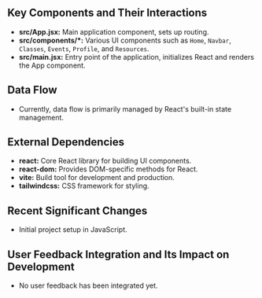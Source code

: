 ## Key Components and Their Interactions
- **src/App.jsx:** Main application component, sets up routing.
- **src/components/\*:** Various UI components such as `Home`, `Navbar`, `Classes`, `Events`, `Profile`, and `Resources`.
- **src/main.jsx:** Entry point of the application, initializes React and renders the App component.

## Data Flow
- Currently, data flow is primarily managed by React's built-in state management.

## External Dependencies
- **react:** Core React library for building UI components.
- **react-dom:**  Provides DOM-specific methods for React.
- **vite:** Build tool for development and production.
- **tailwindcss:** CSS framework for styling.

## Recent Significant Changes
- Initial project setup in JavaScript.

## User Feedback Integration and Its Impact on Development
- No user feedback has been integrated yet.
